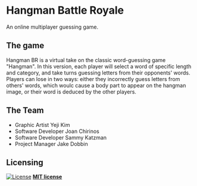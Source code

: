 # Hangman Battle Royale

An online multiplayer guessing game.

## The game

Hangman BR is a virtual take on the classic word-guessing game "Hangman". In this version, each player will select a word of specific length and category, and take turns guessing letters from their opponents' words. Players can lose in two ways: either they incorrectly guess letters from others' words, which woulc cause a body part to appear on the hangman image, or their word is deduced by the other players. 

## The Team

- Graphic Artist Yeji Kim
- Software Developer Joan Chirinos
- Software Developer Sammy Katzman
- Project Manager Jake Dobbin

## Licensing

[![License](http://img.shields.io/:license-mit-blue.svg?style=flat-square)](http://badges.mit-license.org)
**[MIT license](http://opensource.org/licenses/mit-license.php)**
